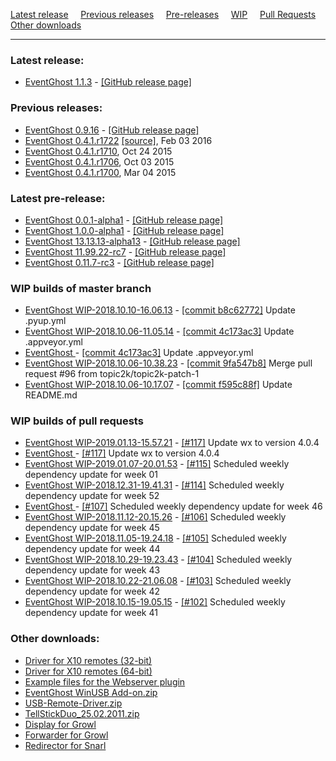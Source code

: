 [Latest release](#latest-release) &nbsp;&nbsp;&nbsp;
[Previous releases](#previous-releases) &nbsp;&nbsp;&nbsp;
[Pre-releases](#latest-pre-release) &nbsp;&nbsp;&nbsp;
[WIP](#wip-builds-of-master-branch) &nbsp;&nbsp;&nbsp;
[Pull Requests](#wip-builds-of-pull-requests) &nbsp;&nbsp;&nbsp;
[Other downloads](#other-downloads)

---

### Latest release:

[//]: # (BEGIN release)
* [EventGhost 1.1.3](https://github.com/topic2k/EventGhost/releases/download/v1.1.3/EventGhost_1.1.3_Setup.exe) - [[GitHub release page]](https://github.com/topic2k/EventGhost/releases/tag/v1.1.3)

[//]: # (END release)


### Previous releases:

[//]: # (BEGIN previous)
* [EventGhost 0.9.16](https://ci.appveyor.com/api/buildjobs/uc35khgxcuoic24b/artifacts/_build/output/EventGhost_0.9.16_Setup.exe) - [[GitHub release page]](https://github.com/topic2k/EventGhost/releases/tag/v0.9.16)
*   [EventGhost 0.4.1.r1722](EventGhost_0.4.1.r1722_Setup.exe) [[source]](EventGhost_0.4.1.r1722_Source.zip), Feb 03 2016
*   [EventGhost 0.4.1.r1710](http://eventghost.net/downloads/EventGhost_0.4.1.r1710_Setup.exe), Oct 24 2015
*   [EventGhost 0.4.1.r1706](http://eventghost.net/downloads/EventGhost_0.4.1.r1706_Setup.exe), Oct 03 2015
*   [EventGhost 0.4.1.r1700](http://eventghost.net/downloads/EventGhost_0.4.1.r1700_Setup.exe), Mar 04 2015

[//]: # (END previous)


### Latest pre-release:

[//]: # (BEGIN prerelease)
* [EventGhost 0.0.1-alpha1](https://github.com/topic2k/EventGhost/releases/download/v0.0.1-alpha1/EventGhost_0.0.1-alpha1_Setup.exe) - [[GitHub release page]](https://github.com/topic2k/EventGhost/releases/tag/v0.0.1-alpha1)
* [EventGhost 1.0.0-alpha1](https://github.com/topic2k/EventGhost/releases/download/v1.0.0-alpha1/EventGhost_1.0.0-alpha1_Setup.exe) - [[GitHub release page]](https://github.com/topic2k/EventGhost/releases/tag/v1.0.0-alpha1)
* [EventGhost 13.13.13-alpha13](https://github.com/topic2k/EventGhost/releases/download/v13.13.13-alpha13/EventGhost_13.13.13-alpha13_Setup.exe) - [[GitHub release page]](https://github.com/topic2k/EventGhost/releases/tag/v13.13.13-alpha13)
* [EventGhost 11.99.22-rc7](https://github.com/topic2k/EventGhost/releases/download/11.99.22-rc7/EventGhost_11.99.22-rc7_Setup.exe) - [[GitHub release page]](https://github.com/topic2k/EventGhost/releases/tag/11.99.22-rc7)
* [EventGhost 0.11.7-rc3](https://github.com//releases/download/0.11.7-rc3/EventGhost_0.11.7-rc3_Setup.exe) - [[GitHub release page]](https://github.com//releases/tag/0.11.7-rc3)

[//]: # (END prerelease)


### WIP builds of master branch

[//]: # (BEGIN wip_master)
* [EventGhost WIP-2018.10.10-16.06.13](https://ci.appveyor.com/api/buildjobs/82oc6i27twmqybgl/artifacts/_build/output/EventGhost_WIP-2018.10.10-16.06.13_Setup.exe) - [[commit b8c62772]](https://github.com/topic2k/EventGhost/commit/b8c62772208e7d8beddacccea5c30c657f32681d) Update .pyup.yml
* [EventGhost WIP-2018.10.06-11.05.14](https://ci.appveyor.com/api/buildjobs/y0j1qorww8y6wo4c/artifacts/_build/output/EventGhost_WIP-2018.10.06-11.05.14_Setup.exe) - [[commit 4c173ac3]](https://github.com/topic2k/EventGhost/commit/4c173ac3317ea67895fa505a938a62a1b63a1c99) Update .appveyor.yml
* [EventGhost ](https://ci.appveyor.com/api/buildjobs/0cib7vdrtic5di7y/artifacts/_build/output/) - [[commit 4c173ac3]](https://github.com/topic2k/EventGhost/commit/4c173ac3317ea67895fa505a938a62a1b63a1c99) Update .appveyor.yml
* [EventGhost WIP-2018.10.06-10.38.23](https://ci.appveyor.com/api/buildjobs/06ib2rvbfvhj8mmw/artifacts/_build/output/EventGhost_WIP-2018.10.06-10.38.23_Setup.exe) - [[commit 9fa547b8]](https://github.com/topic2k/EventGhost/commit/9fa547b866c7592778002dd6a0ff0553a913d362) Merge pull request #96 from topic2k/topic2k-patch-1
* [EventGhost WIP-2018.10.06-10.17.07](https://ci.appveyor.com/api/buildjobs/049lw9s8ysm34a99/artifacts/_build/output/EventGhost_WIP-2018.10.06-10.17.07_Setup.exe) - [[commit f595c88f]](https://github.com/topic2k/EventGhost/commit/f595c88fb777918e6a00ca197381b208ee210c93) Update README.md

[//]: # (END wip_master)


### WIP builds of pull requests

[//]: # (BEGIN wip_pr)
* [EventGhost WIP-2019.01.13-15.57.21](https://ci.appveyor.com/api/buildjobs/4hrja69l2ajh4em6/artifacts/_build/output/EventGhost_WIP-2019.01.13-15.57.21_Setup.exe) - [[#117]](https://github.com/topic2k/EventGhost/pull/117) Update wx to version 4.0.4
* [EventGhost ](https://ci.appveyor.com/api/buildjobs/ubu88e9mjey504eb/artifacts/_build/output/) - [[#117]](https://github.com/topic2k/EventGhost/pull/117) Update wx to version 4.0.4
* [EventGhost WIP-2019.01.07-20.01.53](https://ci.appveyor.com/api/buildjobs/vir8hq6d9an271p0/artifacts/_build/output/EventGhost_WIP-2019.01.07-20.01.53_Setup.exe) - [[#115]](https://github.com/topic2k/EventGhost/pull/115) Scheduled weekly dependency update for week 01
* [EventGhost WIP-2018.12.31-19.41.31](https://ci.appveyor.com/api/buildjobs/826dv12an52aqqjo/artifacts/_build/output/EventGhost_WIP-2018.12.31-19.41.31_Setup.exe) - [[#114]](https://github.com/topic2k/EventGhost/pull/114) Scheduled weekly dependency update for week 52
* [EventGhost ](https://ci.appveyor.com/api/buildjobs/vxc3umw066kdvc4h/artifacts/_build/output/) - [[#107]](https://github.com/topic2k/EventGhost/pull/107) Scheduled weekly dependency update for week 46
* [EventGhost WIP-2018.11.12-20.15.26](https://ci.appveyor.com/api/buildjobs/cblbsdhq7dipuwhw/artifacts/_build/output/EventGhost_WIP-2018.11.12-20.15.26_Setup.exe) - [[#106]](https://github.com/topic2k/EventGhost/pull/106) Scheduled weekly dependency update for week 45
* [EventGhost WIP-2018.11.05-19.24.18](https://ci.appveyor.com/api/buildjobs/82x7ja3eh2rf42s7/artifacts/_build/output/EventGhost_WIP-2018.11.05-19.24.18_Setup.exe) - [[#105]](https://github.com/topic2k/EventGhost/pull/105) Scheduled weekly dependency update for week 44
* [EventGhost WIP-2018.10.29-19.23.43](https://ci.appveyor.com/api/buildjobs/0ph2fsl5asg5qpb8/artifacts/_build/output/EventGhost_WIP-2018.10.29-19.23.43_Setup.exe) - [[#104]](https://github.com/topic2k/EventGhost/pull/104) Scheduled weekly dependency update for week 43
* [EventGhost WIP-2018.10.22-21.06.08](https://ci.appveyor.com/api/buildjobs/l1pv7vsu30h60n62/artifacts/_build/output/EventGhost_WIP-2018.10.22-21.06.08_Setup.exe) - [[#103]](https://github.com/topic2k/EventGhost/pull/103) Scheduled weekly dependency update for week 42
* [EventGhost WIP-2018.10.15-19.05.15](https://ci.appveyor.com/api/buildjobs/i64kyaqs5cfp2lop/artifacts/_build/output/EventGhost_WIP-2018.10.15-19.05.15_Setup.exe) - [[#102]](https://github.com/topic2k/EventGhost/pull/102) Scheduled weekly dependency update for week 41

[//]: # (END wip_pr)


### Other downloads:

*   [Driver for X10 remotes (32-bit)](http://eventghost.net/downloads/x10drivers_x86.exe)
*   [Driver for X10 remotes (64-bit)](http://eventghost.net/downloads/x10drivers_x64.exe)
*   [Example files for the Webserver plugin](http://eventghost.net/downloads/Webserver_Demo.zip)
*   [EventGhost WinUSB Add-on.zip](http://eventghost.net/downloads/EventGhost_WinUSB_Add-on.zip)
*   [USB-Remote-Driver.zip](http://eventghost.net/downloads/USB-Remote-Driver.zip)
*   [TellStickDuo_25.02.2011.zip](http://eventghost.net/downloads/TellStickDuo_25.02.2011.zip)
*   [Display for Growl](http://eventghost.net/downloads/EventGhost_Display_v1.1.zip)
*   [Forwarder for Growl](http://eventghost.net/downloads/EventGhost_Forwarder.zip)
*   [Redirector for Snarl](http://eventghost.net/downloads/EG_SnarlRedirector_Setup.exe)
